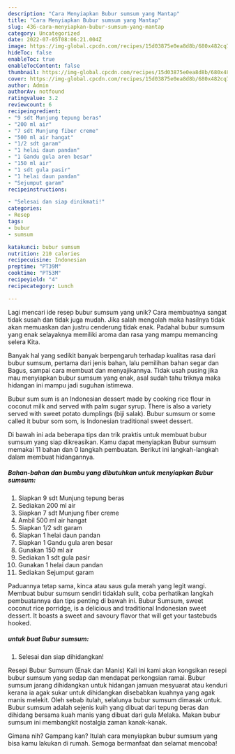 ```yaml
---
description: "Cara Menyiapkan Bubur sumsum yang Mantap"
title: "Cara Menyiapkan Bubur sumsum yang Mantap"
slug: 436-cara-menyiapkan-bubur-sumsum-yang-mantap
category: Uncategorized
date: 2022-07-05T08:06:21.004Z
image: https://img-global.cpcdn.com/recipes/15d03875e0ea8d8b/680x482cq70/bubur-sumsum-foto-resep-utama.jpg
hideToc: false
enableToc: true
enableTocContent: false
thumbnail: https://img-global.cpcdn.com/recipes/15d03875e0ea8d8b/680x482cq70/bubur-sumsum-foto-resep-utama.jpg
cover: https://img-global.cpcdn.com/recipes/15d03875e0ea8d8b/680x482cq70/bubur-sumsum-foto-resep-utama.jpg
author: Admin
authorAv: notfound
ratingvalue: 3.2
reviewcount: 6
recipeingredient:
- "9 sdt Munjung tepung beras"
- "200 ml air"
- "7 sdt Munjung fiber creme"
- "500 ml air hangat"
- "1/2 sdt garam"
- "1 helai daun pandan"
- "1 Gandu gula aren besar"
- "150 ml air"
- "1 sdt gula pasir"
- "1 helai daun pandan"
- "Sejumput garam"
recipeinstructions:

- "Selesai dan siap dinikmati!"
categories:
- Resep
tags:
- bubur
- sumsum

katakunci: bubur sumsum 
nutrition: 210 calories
recipecuisine: Indonesian
preptime: "PT39M"
cooktime: "PT53M"
recipeyield: "4"
recipecategory: Lunch

---
```





Lagi mencari ide resep bubur sumsum yang unik? Cara membuatnya sangat tidak susah dan tidak juga mudah. Jika salah mengolah maka hasilnya tidak akan memuaskan dan justru cenderung tidak enak. Padahal bubur sumsum yang enak selayaknya memiliki aroma dan rasa yang mampu memancing selera Kita.





Banyak hal yang sedikit banyak berpengaruh terhadap kualitas rasa dari bubur sumsum, pertama dari jenis bahan, lalu pemilihan bahan segar dan Bagus, sampai cara membuat dan menyajikannya. Tidak usah pusing jika mau menyiapkan bubur sumsum yang enak,      asal sudah tahu triknya maka hidangan ini mampu jadi suguhan istimewa.














Bubur sum sum is an Indonesian dessert made by cooking rice flour in coconut milk and served with palm sugar syrup. There is also a variety served with sweet potato dumplings (biji salak). Bubur sumsum or some called it bubur som som, is Indonesian traditional sweet dessert.






Di bawah ini ada beberapa tips dan trik praktis untuk membuat bubur sumsum yang siap dikreasikan. Kamu dapat menyiapkan Bubur sumsum memakai 11 bahan dan 0 langkah pembuatan. Berikut ini langkah-langkah dalam membuat hidangannya.

<!--inarticleads1-->

##### Bahan-bahan dan bumbu yang dibutuhkan untuk menyiapkan Bubur sumsum:

1. Siapkan 9 sdt Munjung tepung beras
1. Sediakan 200 ml air
1. Siapkan 7 sdt Munjung fiber creme
1. Ambil 500 ml air hangat
1. Siapkan 1/2 sdt garam
1. Siapkan 1 helai daun pandan
1. Siapkan 1 Gandu gula aren besar
1. Gunakan 150 ml air
1. Sediakan 1 sdt gula pasir
1. Gunakan 1 helai daun pandan
1. Sediakan Sejumput garam


Paduannya tetap sama, kinca atau saus gula merah yang legit wangi. Membuat bubur sumsum sendiri tidaklah sulit, coba perhatikan langkah pembuatannya dan tips penting di bawah ini. Bubur Sumsum, sweet coconut rice porridge, is a delicious and traditional Indonesian sweet dessert. It boasts a sweet and savoury flavor that will get your tastebuds hooked. 

<!--inarticleads2-->

#####  untuk buat Bubur sumsum:


1. Selesai dan siap dihidangkan!

Resepi Bubur Sumsum (Enak dan Manis) Kali ini kami akan kongsikan resepi bubur sumsum yang sedap dan mendapat perkongsian ramai. Bubur sumsum jarang dihidangkan untuk hidangan jamuan mesyuarat atau kenduri kerana ia agak sukar untuk dihidangkan disebabkan kuahnya yang agak manis melekit. Oleh sebab itulah, selalunya bubur sumsum dimasak untuk. Bubur sumsum adalah sejenis kuih yang dibuat dari tepung beras dan dihidang bersama kuah manis yang dibuat dari gula Melaka. Makan bubur sumsum ini membangkit nostalgia zaman kanak-kanak. 

Gimana nih? Gampang kan? Itulah cara menyiapkan bubur sumsum yang bisa kamu lakukan di rumah. Semoga bermanfaat dan selamat mencoba!
